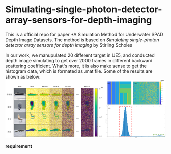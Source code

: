 # Simulating-single-photon-detector-array-sensors-for-depth-imaging
This is a official repo for paper *A Simulation Method for Underwater SPAD Depth Image Datasets. The method is based on *Simulating single-photon detector array sensors for depth imaging* by Stirling Scholes

In our work, we manupulated 20 different target in UE5, and conducted depth image simulating to get over 2000 frames in different backward scattering coefficient. What's more, it is also make sense to get the histogram data, which is formated as .mat file.
Some of the results are shown as below:
![描述文字](example.png)

**requirement**
